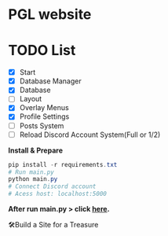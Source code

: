 # PGL website

# TODO List
- [x] Start
- [x] Database Manager
- [x] Database
- [ ] Layout
- [x] Overlay Menus
- [x] Profile Settings
- [ ] Posts System
- [ ] Reload Discord Account System(Full or 1/2)

**Install & Prepare**
```powershell
pip install -r requirements.txt
# Run main.py
python main.py
# Connect Discord account
# Acess host: localhost:5000
```

**After run main.py > click [here](https://google.com).**

🛠Build a Site for a Treasure